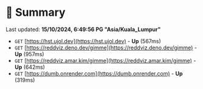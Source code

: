 # 📖 Summary
Last updated: **15/10/2024, 6:49:56 PG "Asia/Kuala_Lumpur"**

- `GET` [https://hst.ujol.dev](https://hst.ujol.dev) - **Up** (567ms)
- `GET` [https://reddviz.deno.dev/gimme](https://reddviz.deno.dev/gimme) - **Up** (957ms)
- `GET` [https://reddviz.amar.kim/gimme](https://reddviz.amar.kim/gimme) - **Up** (642ms)
- `GET` [https://dumb.onrender.com](https://dumb.onrender.com) - **Up** (319ms)
